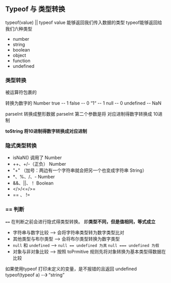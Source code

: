 ## Typeof 与 类型转换
typeof(value) || typeof value
能够返回我们传入数据的类型
typeof能够返回给我们六种类型
+ number
+ string
+ boolean
+ object
+ function
+ undefined

### 类型转换
被运算符包裹的


转换为数字的 Number
true -- 1
false -- 0
“1“ -- 1
null -- 0
undefined -- NaN

parseInt 转换成整形数据
parseInt 第二个参数是将 对应进制得数字转换成 10进制

**toString 将10进制得数字转换成对应进制**


### 隐式类型转换
+ isNaN()   调用了 Number
+ ++、+/-（正负）  Number
+ "+" （加号：两边有一个字符串就会把另一个也变成字符串 String）
+ *、%、/、-       Number
+ &&、||、！    Boolean
+ </>/<=/>= 
+ == 、 != 

### == 判断
`==` 在判断之前会进行隐式得类型转换。 即**类型不同，但是值相同，等式成立**
+ 字符串与数字比较  --> 会将字符串类型转为数字类型比对
+ 其他类型与布尔类型 --> 会将布尔类型转换为数字类型
+ `null` 和 `undefined` --> `null == undefined 为真` `null === undefined 为假` 
+ 对象与非对象比较 --> 按照 toPrmitive 规则先将对象转换为基本类型得数据在比较 

如果使用typeof 打印未定义的变量，是不报错的且返回 undefined
typeof(typeof a)  --》  “string”
